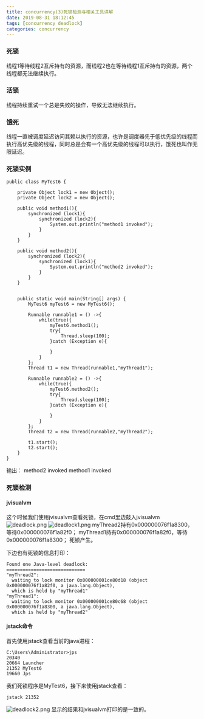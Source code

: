 ```yaml
---
title: concurrency(3)死锁检测与相关工具详解
date: 2019-08-31 18:12:45
tags: [concurrency deadlock]
categories: concurrency
---
```


### 死锁
线程1等待线程2互斥持有的资源，而线程2也在等待线程1互斥持有的资源，两个线程都无法继续执行。
<!-- more -->

### 活锁
线程持续重试一个总是失败的操作，导致无法继续执行。

### 饿死
线程一直被调度延迟访问其赖以执行的资源，也许是调度器先于低优先级的线程而执行高优先级的线程，同时总是会有一个高优先级的线程可以执行，饿死也叫作无限延迟。

### 死锁实例
```
public class MyTest6 {

    private Object lock1 = new Object();
    private Object lock2 = new Object();

    public void method1(){
        synchronized (lock1){
            synchronized (lock2){
                System.out.println("method1 invoked");
            }
        }
    }

    public void method2(){
        synchronized (lock2){
            synchronized (lock1){
                System.out.println("method2 invoked");
            }
        }
    }


    public static void main(String[] args) {
        MyTest6 myTest6 = new MyTest6();

        Runnable runnable1 = () ->{
            while(true){
                myTest6.method1();
                try{
                    Thread.sleep(100);
                }catch (Exception e){

                }
            }
        };
        Thread t1 = new Thread(runnable1,"myThread1");

        Runnable runnable2 = () ->{
            while(true){
                myTest6.method2();
                try{
                    Thread.sleep(100);
                }catch (Exception e){

                }
            }
        };
        Thread t2 = new Thread(runnable2,"myThread2");

        t1.start();
        t2.start();
    }
}
```

输出：
method2 invoked
method1 invoked

### 死锁检测
#### jvisualvm
这个时候我们使用jvisualvm查看死锁，在cmd里边敲入jvisualvm
![deadlock.png](deadlock.png)
![deadlock1.png](deadlock1.png)
myThread2持有0x000000076f1a8300，等待0x000000076f1a82f0；
myThread1持有0x000000076f1a82f0，等待0x000000076f1a8300；
死锁产生。

下边也有死锁的信息打印：
```
Found one Java-level deadlock:
=============================
"myThread2":
  waiting to lock monitor 0x000000001ce80d18 (object 0x000000076f1a82f0, a java.lang.Object),
  which is held by "myThread1"
"myThread1":
  waiting to lock monitor 0x000000001ce80c68 (object 0x000000076f1a8300, a java.lang.Object),
  which is held by "myThread2"
```

#### jstack命令

首先使用jstack查看当前的java进程：
```
C:\Users\Administrator>jps
20340
20664 Launcher
21352 MyTest6
19660 Jps
```
我们死锁程序是MyTest6，接下来使用jstack查看：
```
jstack 21352
```
![deadlock2.png](deadlock2.png)
显示的结果和jvisualvm打印的是一致的。
